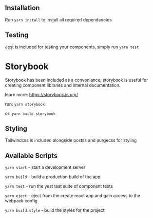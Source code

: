 ## Installation

Run `yarn install` to install all required dependancies

## Testing

Jest is included for testing your components, simply run `yarn test`

# Storybook

Storybook has been included as a conveniance, storybook is useful for creating
component libraries and internal documentation.

learn more: https://storybook.js.org/

run: `yarn storybook`

or: `yarn build-storybook`

## Styling
Tailwindcss is included alongside postss and purgecss for styling

## Available Scripts

`yarn start` - start a development server

`yarn build` - build a production build of the app

`yarn test` - run the yest test suite of component tests

`yarn eject` - eject from the create react app and gain access to the webpack config

`yarn build:style` - build the styles for the project